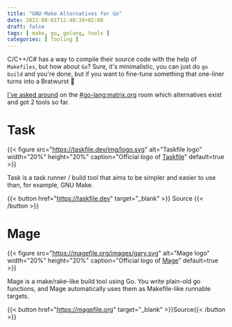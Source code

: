 ```yaml
---
title: "GNU-Make Alternatives for Go"
date: 2022-08-01T12:40:39+02:00
draft: false
tags: [ make, go, golang, tools ]
categories: [ Tooling ]
---
```


C/C++/C# has a way to compile their source code with the help of `Makefiles`,
but how about `Go`? Sure, it's minimalistic, you can just do `go build` and
you're done, but if you want to fine-tune something that one-liner turns into
a Bratwurst 🌭

[I've asked around][2] on the [#go-lang:matrix.org][1] room which alternatives exist
and got 2 tools so far.

# Task

{{< figure
    src="https://taskfile.dev/img/logo.svg"
    alt="Taskfile logo"
    width="20%"
    height="20%"
    caption="Official logo of [Taskfile](https://taskfile.dev)"
    default=true
    >}}

Task is a task runner / build tool that aims to be simpler and easier to use
than, for example, GNU Make.

{{< button href="https://taskfile.dev" target="_blank" >}} Source {{< /button >}}

# Mage

{{< figure
    src="https://magefile.org/images/gary.svg"
    alt="Mage logo"
    width="20%"
    height="20%"
    caption="Official logo of [Mage](https://magefile.org)"
    default=true
    >}}

Mage is a make/rake-like build tool using Go. You write plain-old go functions,
and Mage automatically uses them as Makefile-like runnable targets.

{{< button href="https://magefile.org" target="_blank" >}}Source{{< /button >}}


[1]: https://matrix.to/#/#go-lang:matrix.org
[2]: https://matrix.to/#/!iupBrYlVdqKLEkWtDs:tapenet.org/$ANxnsmi8HzVIYz1vY3ngsnUKocLf4mCxhKalo8KEagQ?via=matrix.org&via=tchncs.de&via=privacytools.io
